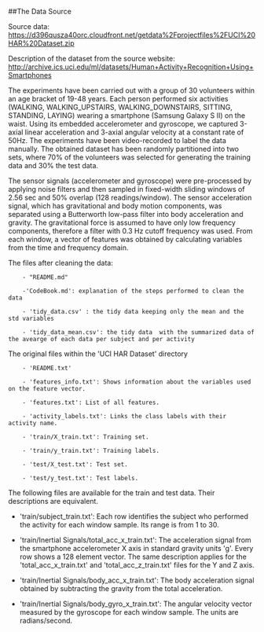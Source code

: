 
##The Data Source

Source data: https://d396qusza40orc.cloudfront.net/getdata%2Fprojectfiles%2FUCI%20HAR%20Dataset.zip

Description of the dataset from the source website: http://archive.ics.uci.edu/ml/datasets/Human+Activity+Recognition+Using+Smartphones

The experiments have been carried out with a group of 30 volunteers within an age bracket of 19-48 years. Each person performed six activities (WALKING, WALKING_UPSTAIRS, WALKING_DOWNSTAIRS, SITTING, STANDING, LAYING) wearing a smartphone (Samsung Galaxy S II) on the waist. Using its embedded accelerometer and gyroscope, we captured 3-axial linear acceleration and 3-axial angular velocity at a constant rate of 50Hz. The experiments have been video-recorded to label the data manually. The obtained dataset has been randomly partitioned into two sets, where 70% of the volunteers was selected for generating the training data and 30% the test data.

The sensor signals (accelerometer and gyroscope) were pre-processed by applying noise filters and then sampled in fixed-width sliding windows of 2.56 sec and 50% overlap (128 readings/window). The sensor acceleration signal, which has gravitational and body motion components, was separated using a Butterworth low-pass filter into body acceleration and gravity. The gravitational force is assumed to have only low frequency components, therefore a filter with 0.3 Hz cutoff frequency was used. From each window, a vector of features was obtained by calculating variables from the time and frequency domain.





The files after cleaning the data: 
        
        - "README.md"
        
        -'CodeBook.md': explanation of the steps performed to clean the data
        
        - 'tidy_data.csv' : the tidy data keeping only the mean and the std variables
        
        - 'tidy_data_mean.csv': the tidy data  with the summarized data of the avearge of each data per subject and per activity


The original files within the 'UCI HAR Dataset' directory


        - 'README.txt'
        
        - 'features_info.txt': Shows information about the variables used on the feature vector.
        
        - 'features.txt': List of all features.
        
        - 'activity_labels.txt': Links the class labels with their activity name.
        
        - 'train/X_train.txt': Training set.
        
        - 'train/y_train.txt': Training labels.
        
        - 'test/X_test.txt': Test set.
        
        - 'test/y_test.txt': Test labels.



The following files are available for the train and test data. Their descriptions are equivalent. 

- 'train/subject_train.txt': Each row identifies the subject who performed the activity for each window sample. Its range is from 1 to 30. 

- 'train/Inertial Signals/total_acc_x_train.txt': The acceleration signal from the smartphone accelerometer X axis in standard gravity units 'g'. Every row shows a 128 element vector. The same description applies for the 'total_acc_x_train.txt' and 'total_acc_z_train.txt' files for the Y and Z axis. 

- 'train/Inertial Signals/body_acc_x_train.txt': The body acceleration signal obtained by subtracting the gravity from the total acceleration. 

- 'train/Inertial Signals/body_gyro_x_train.txt': The angular velocity vector measured by the gyroscope for each window sample. The units are radians/second.


